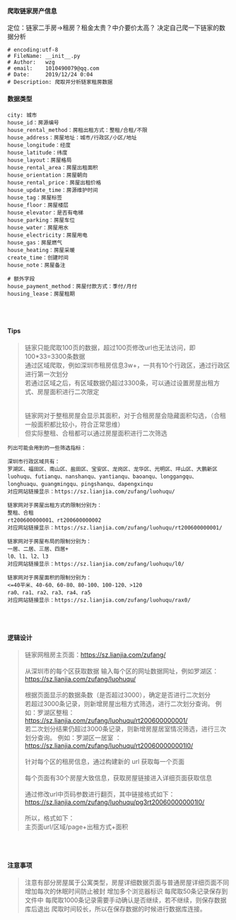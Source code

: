 #### 爬取链家房产信息

定位：链家二手房->租房？租金太贵？中介要价太高？
决定自己爬一下链家的数据分析

```
# encoding:utf-8
# FileName: __init__.py
# Author:   wzg
# email:    1010490079@qq.com
# Date:     2019/12/24 0:04
# Description: 爬取并分析链家租房数据
```

#### 数据类型
```
city: 城市
house_id：房源编号
house_rental_method：房租出租方式：整租/合租/不限
house_address：房屋地址：城市/行政区/小区/地址
house_longitude：经度
house_latitude：纬度
house_layout：房屋格局
house_rental_area：房屋出租面积
house_orientation：房屋朝向
house_rental_price：房屋出租价格
house_update_time：房源维护时间
house_tag：房屋标签
house_floor：房屋楼层
house_elevator：是否有电梯
house_parking：房屋车位
house_water：房屋用水
house_electricity：房屋用电
house_gas：房屋燃气
house_heating：房屋采暖
create_time：创建时间
house_note：房屋备注

# 额外字段
house_payment_method：房屋付款方式：季付/月付
housing_lease：房屋租期
```

<br><br>
#### Tips
> 链家只能爬取100页的数据，超过100页修改url也无法访问，即100*33=3300条数据<br>
> 通过区域爬取，例如深圳市租房信息3w+，一共有10个行政区，通过行政区进行第一次划分<br>
> 若通过区域之后，有区域数据仍超过3300条，可以通过设置房屋出租方式、房屋面积进行二次限定<br><br><br>
> 链家网对于整租房屋会显示其面积，对于合租房屋会隐藏面积勾选，（合租一般面积都比较小，符合正常思维）<br>
> 但实际整租、合租都可以通过房屋面积进行二次筛选
```
列出可能会用到的一些筛选指标：

深圳市行政区域共有：
罗湖区、福田区、南山区、盐田区、宝安区、龙岗区、龙华区、光明区、坪山区、大鹏新区
luohuqu、futianqu、nanshanqu、yantianqu、baoanqu、longgangqu、
longhuaqu、guangmingqu、pingshanqu、dapengxinqu
对应网站链接显示：https://sz.lianjia.com/zufang/luohuqu/

链家网对于房屋出租方式的限制分别为：
整租、合租
rt200600000001、rt200600000002
对应网站链接显示：https://sz.lianjia.com/zufang/luohuqu/rt200600000001/

链家网对于房屋布局的限制分别为：
一居、二居、三居、四居+
l0、l1、l2、l3
对应网站链接显示：https://sz.lianjia.com/zufang/luohuqu/l0/

链家网对于房屋面积的限制分别为：
<=40平米、40-60、60-80、80-100、100-120、>120
ra0、ra1、ra2、ra3、ra4、ra5
对应网站链接显示：https://sz.lianjia.com/zufang/luohuqu/rax0/

```

<br><br>
#### 逻辑设计
> 链家网租房主页面：https://sz.lianjia.com/zufang/<br><br>
> 从深圳市的每个区获取数据 
> 输入每个区的网址数据网址，例如罗湖区：https://sz.lianjia.com/zufang/luohuqu/<br><br>
> 根据页面显示的数据条数（是否超过3000），确定是否进行二次划分<br>
> 若超过3000条记录，则新增房屋出租方式筛选，进行二次划分查询。
例如：罗湖区整租：https://sz.lianjia.com/zufang/luohuqu/rt200600000001/<br>
> 若二次划分结果仍超过3000条记录，则新增房屋居室情况筛选，进行三次划分查询。
例如：罗湖区一居室 ：https://sz.lianjia.com/zufang/luohuqu/rt200600000001l0/<br><br>
> 针对每个区的租房信息，通过构建新的 url 获取每一个页面<br><br>
> 每个页面有30个房屋大致信息，获取房屋链接进入详细页面获取信息<br><br>
> 通过修改url中页码参数进行翻页，其中链接格式如下： https://sz.lianjia.com/zufang/luohuqu/pg3rt200600000001l0/<br><br>
> 所以，格式如下：<br>
> 主页面url/区域/page+出租方式+面积

<br><br>
#### 注意事项
> 注意有部分房屋属于公寓类型，房屋详细数据页面与普通房屋详细页面不同<br>
> 增加每次的休眠时间防止被封
> 增加多个浏览器标识
> 每爬取50条记录保存到文件中
> 每爬取1000条记录需要手动确认是否继续，若不继续，则保存数据库后退出
> 爬取时间较长，所以在保存数据的时候进行数据库连接。